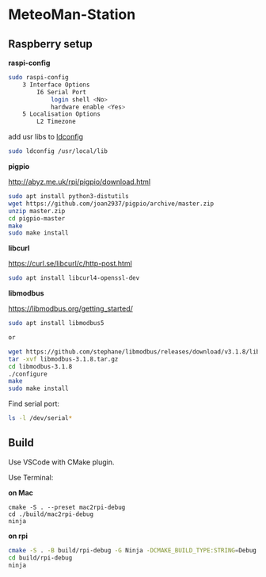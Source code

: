 # MeteoMan-Station



## Raspberry setup

**raspi-config**

```sh
sudo raspi-config
	3 Interface Options
		I6 Serial Port
			login shell <No>
			hardware enable <Yes>
	5 Localisation Options
		L2 Timezone
```



add usr libs to [ldconfig](https://linux.die.net/man/8/ldconfig)

```sh
sudo ldconfig /usr/local/lib
```



**pigpio**

http://abyz.me.uk/rpi/pigpio/download.html

```bash
sudo apt install python3-distutils
wget https://github.com/joan2937/pigpio/archive/master.zip
unzip master.zip
cd pigpio-master
make
sudo make install
```



**libcurl**

https://curl.se/libcurl/c/http-post.html

```bash
sudo apt install libcurl4-openssl-dev
```



**libmodbus**

https://libmodbus.org/getting_started/

```bash
sudo apt install libmodbus5

or

wget https://github.com/stephane/libmodbus/releases/download/v3.1.8/libmodbus-3.1.8.tar.gz
tar -xvf libmodbus-3.1.8.tar.gz
cd libmodbus-3.1.8
./configure
make
sudo make install
```



Find serial port:

```sh
ls -l /dev/serial*
```



## Build

Use VSCode with CMake plugin.

Use Terminal:

**on Mac**

```shell
cmake -S . --preset mac2rpi-debug
cd ./build/mac2rpi-debug
ninja
```

**on rpi**

```sh
cmake -S . -B build/rpi-debug -G Ninja -DCMAKE_BUILD_TYPE:STRING=Debug
cd build/rpi-debug
ninja
```

